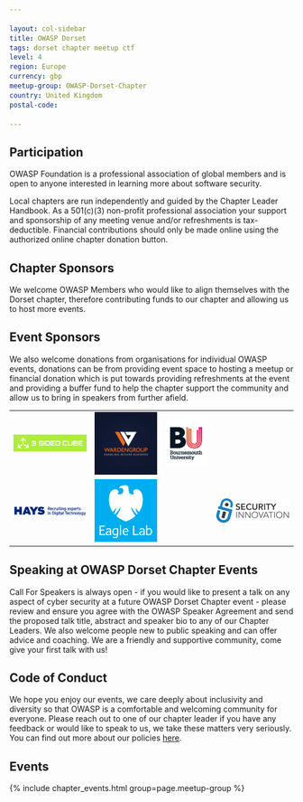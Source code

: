 ```yaml
---

layout: col-sidebar
title: OWASP Dorset
tags: dorset chapter meetup ctf
level: 4
region: Europe
currency: gbp
meetup-group: OWASP-Dorset-Chapter
country: United Kingdom
postal-code: 

---
```


## Participation
OWASP Foundation is a professional association of global members and is open to anyone interested in learning more about software security. 

Local chapters are run independently and guided by the Chapter Leader Handbook. 
As a 501(c)(3) non-profit professional association your support and sponsorship of any meeting venue and/or refreshments is tax-deductible. 
Financial contributions should only be made online using the authorized online chapter donation button. 


## Chapter Sponsors
We welcome OWASP Members who would like to align themselves with the Dorset chapter, therefore contributing funds to our chapter and allowing us to host more events. 


## Event Sponsors
We also welcome donations from organisations for individual OWASP events, donations can be from providing event space to hosting a meetup or financial donation which is put towards providing refreshments at the event and providing a buffer fund to help the chapter support the community and allow us to bring in speakers from further afield.

<table cellpadding="15" cellspacing="0">
<tr>
<td>

<img src="assets/images/3SIDEDCUBE_logo.jpg" alt="3-Sided-Cube"/>

</td>
<td>


<img src="assets/images/WardenGroupLtd-Logo3.png" alt="WardenGroup"/>

</td>
<td>
<img src="assets/images/Bournemouth_University_Logo.jpg" alt="Bournemouth University"/>


</td>
</tr>
<tr>
<td>
<img src="assets/images/Hays_Digital_Technology.png" alt="Hays Digital"/>

</td>
<td>
<img src="assets/images/Barclays-EL-Standard-White-Eagle-Logo-RGB.jpg" alt="Barclays"/>

</td>
<td>


</td>
<td>
<img src="assets/images/security_innovation_logo.png" alt="Security Innovation"/>

</td>
</tr>
</table>

## Speaking at OWASP Dorset Chapter Events
Call For Speakers is always open - if you would like to present a talk on any aspect of cyber security at a future OWASP Dorset Chapter event - please review and ensure you agree with the OWASP Speaker Agreement and send the proposed talk title, abstract and speaker bio to any of our Chapter Leaders.
We also welcome people new to public speaking and can offer advice and coaching. We are a friendly and supportive community, come give your first talk with us!

## Code of Conduct
We hope you enjoy our events, we care deeply about inclusivity and diversity so that OWASP is a comfortable and welcoming community for everyone. Please reach out to one of our chapter leader if you have any feedback or would like to speak to us, we take these matters very seriously. You can find out more about our policies [here](https://www.owasp.org/index.php/Governance/Conference_Policies).


## Events

{% include chapter_events.html group=page.meetup-group %}


